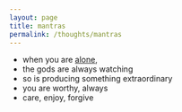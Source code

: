 ```yaml
---
layout: page
title: mantras
permalink: /thoughts/mantras
---
```


- when you are [alone](/thoughts/aloneness), 
- the gods are always watching
- so is producing something extraordinary
- you are worthy, always
- care, enjoy, forgive 